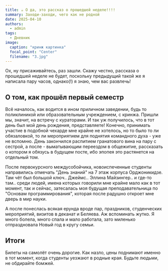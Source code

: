 ```yaml
---
title: ☕ О да, это рассказ о прошедшей неделе!!!!
summary: Заходи-заходи, чего как не родной
date: 2025-04-10
authors:
  - admin
tags:
  - Дневник
image:
  caption: "кринж картинка"
  focal_point: "Center"
  filename: "3.jpg"
---
```


Ох, ну присаживайтесь, раз зашли. Скажу честно, рассказа о прошедшей неделе не будет, поскольку предыдущий такой же я написала пару часов, однако(!) я знаю, чем вас развлечь!

## О том, как прошёл первый семестр

Всё началось, как водится в ином приличном заведении, будь то поликлиникой или образовательным учреждением, с кринжа. Пришли мы, значит, на встречу с кураторами. И так уж получилось, что в тот день был мой день рождения, представляете! Конечно, принимать участие в подобной чехарде мне крайне не хотелось, но то было то ли обязаловкой, то ли мероприятием для поднятия командного духа - уже не вспомню. День закончился распитием гранатового вина на пару с сестрой, а после - выматывающим переездом в общежитие, рассказать о котором я обязусь в будущем посте, ибо эпопея это растянется на отдельный том.

После первокурсного междусобойчика, новоиспеченные студенты направились отмечать "День знаний" на 7 этаж корпуса Орджоникидзе. Там чёт был большой ключ.. Джеймс.. Эллина Майзингер.. и где-то там.. среди людей, имена которых говорили мне крайне мало как в тот момент, так и сейчас, затесалась моя будущая преподавательница по "Основам программирования", которая после радушно откроет мне дверь в мир науки.

А после понеслась всякая ерунда вроде пар, праздников, студенческих мероприятий, визитов в деканат и Беляева. Аж вспоминать жутко. Я много болела, много спала и мало работала, зато миленько отпраздновала Новый год в кругу семьи.

## Итоги

Билеты на самолёт очень дорогие. Как назло, цены поднимают именно в тот момент, когда студенты уезжают в родные края. Будьте людьми, не обдирайте бомжей.
